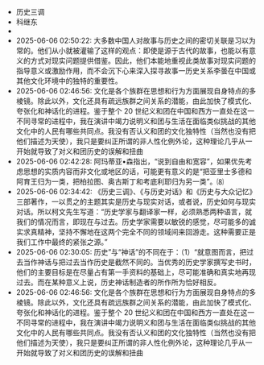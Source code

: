 - 历史三调
- 科继东
- 
- 2025-06-06 02:50:22: 大多数中国人对故事与历史之间的密切关联是习以为常的。他们从小就被灌输了这样的观点：即使是源于古代的故事，也能以有意义的方式对现实问题提供借鉴。因此，他们本能地重视此类故事对现实问题的指导意义或激励作用，而不会沉下心来深入探寻故事一历史关系李曇在中国或其他文化环境中的独特的重要性。
- 2025-06-06 02:46:56: 文化是各个族群在思想和行为方面展现自身特点的多棱镜。除此以外，文化还具有疏远族群之间关系的潜能，由此加快了模式化、夸张化和神话化的进程。鉴于整个 20 世纪义和团在中国和西方一直处在这一不同寻常的进程中，我在演讲中竭力说明义和团与生活在面临类似挑战的其他文化中的人民有哪些共同点。我没有否认义和团的文化独特性（当然也没有把他们描述为天使），我只是要纠正所谓的非人性化例外论，这种理论几乎从一开始就导致了对义和团历史的误解和扭曲
- 2025-06-06 02:42:28: 阿玛蒂亚•森指出，“说到自由和宽容”，如果优先考虑思想的实质内容而非文化或地区的话，可能更有意义的是“把亚里士多德和阿育王归为一类，把柏拉图、奥古斯丁和考底利耶归为另一类”。⑻
- 2025-06-06 02:34:42: 《历史三调》、《与历史对话》和《历史与大众记忆》三部著作，一以贯之的主题其实是历史与现实对话，或者说，历史如何与现实对话。所以柯文先生写道：“历史学家与翻译家一样，必须熟悉两种语言，就我们的情况而言，即现在与过去。历史学家需要以敏锐的感觉，尽可能多的诚实求真精神，坚持不懈地在这两个完全不同的领域间来回游走。这种需要正是我们工作中最终的紧张之源。”
- 2025-06-06 02:30:05: 历史”与“神话”的不同在于：（1）“就意图而言，把过去当作神话与把过去当作历史是截然不同的。当优秀的历史学家撰写史书时，他们的主要目标是在尽量占有第一手资料的基础上，尽可能准确和真实地再现过去。而在某种意义上说，历史神话制造者的所作所为恰好相反。
- 2025-06-06 02:46:56: 文化是各个族群在思想和行为方面展现自身特点的多棱镜。除此以外，文化还具有疏远族群之间关系的潜能，由此加快了模式化、夸张化和神话化的进程。鉴于整个 20 世纪义和团在中国和西方一直处在这一不同寻常的进程中，我在演讲中竭力说明义和团与生活在面临类似挑战的其他文化中的人民有哪些共同点。我没有否认义和团的文化独特性（当然也没有把他们描述为天使），我只是要纠正所谓的非人性化例外论，这种理论几乎从一开始就导致了对义和团历史的误解和扭曲
